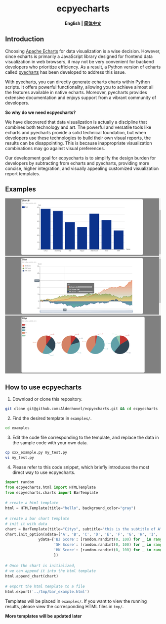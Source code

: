 <h1 align="center">ecpyecharts</h1>

<h4 align="center">
    <p>
        <b>English</b> |
        <a href="https://github.com/Aldenhovel/ecpyecharts/blob/main/README.md">简体中文</a>
    <p>
</h4>

## Introduction

Choosing [Apache Echarts](https://github.com/apache/echarts) for data visualization is a wise decision. However, since echarts is primarily a JavaScript library designed for frontend data visualization in web browsers, it may not be very convenient for backend developers who prioritize efficiency. As a result, a Python version of echarts called [pyecharts](https://github.com/pyecharts/pyecharts) has been developed to address this issue.

With pyecharts, you can directly generate echarts charts within Python scripts. It offers powerful functionality, allowing you to achieve almost all the features available in native echarts. Moreover, pyecharts provides extensive documentation and enjoys support from a vibrant community of developers.

**So why do we need ecpyecharts?**

We have discovered that data visualization is actually a discipline that combines both technology and art. The powerful and versatile tools like echarts and pyecharts provide a solid technical foundation, but when developers use these technologies to build their own visual reports, the results can be disappointing. This is because inappropriate visualization combinations may go against visual preferences.

Our development goal for ecpyecharts is to simplify the design burden for developers by subtracting from echarts and pyecharts, providing more concise, higher integration, and visually appealing customized visualization report templates.

## Examples

![#1](examples/imgs/bar_example_02.png)
![#2](examples/imgs/line_example_01.png)
![#3](examples/imgs/pie_example_01.png)

## How to use ecpyecharts

1. Download or clone this repository.
```bash
git clone git@github.com:Aldenhovel/ecpyecharts.git && cd ecpyecharts
```

2. Find the desired template in `examples/`.
```bash
cd examples
```

3. Edit the code file corresponding to the template, and replace the data in the sample code with your own data.
```bash
cp xxx_example.py my_test.py
vi my_test.py
```

4. Please refer to this code snippet, which briefly introduces the most direct way to use ecpyecharts.

```python
import random
from ecpyecharts.html import HTMLTemplate
from ecpyecharts.charts import BarTemplate

# create a html template
html = HTMLTemplate(title="hello", background_color="gray")

# create a bar chart template 
# init it with data
chart = BarTemplate(title="Citys", subtitle="this is the subtitle of A", xaxis='Metric', yaxis='Score')
chart.init_option(xdata=['A', 'B', 'C', 'D', 'E', 'F', 'G', 'H', 'I', 'J', 'K'],
               ydata={'BJ Score': [random.randint(0, 100) for _ in range(11)],
                      'SH Score': [random.randint(0, 100) for _ in range(11)],
                      'HK Score': [random.randint(0, 100) for _ in range(11)]
                      })

# Once the chart is initialized, 
# we can append it into the html template
html.append_chart(chart)

# export the html template to a file
html.export('../tmp/bar_example.html')
```

Templates will be placed in `examples/`. If you want to view the running results, please view the corresponding HTML files in `tmp/`.

**More templates will be updated later**